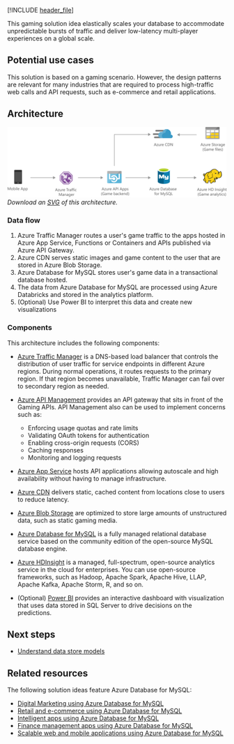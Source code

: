 [!INCLUDE [header_file](../../../includes/sol-idea-header.md)]

This gaming solution idea elastically scales your database to accommodate unpredictable bursts of traffic and deliver low-latency multi-player experiences on a global scale.

## Potential use cases

This solution is based on a gaming scenario. However, the design patterns are relevant for many industries that are required to process high-traffic web calls and API requests, such as e-commerce and retail applications.

## Architecture

![Architecture Diagram](../media/gaming-using-azure-database-for-mysql.png)
*Download an [SVG](../media/gaming-using-azure-database-for-mysql.svg) of this architecture.*

### Data flow
1. Azure Traffic Manager routes a user's game traffic to the apps hosted in Azure App Service, Functions or Containers and APIs published via Azure API Gateway.
2. Azure CDN serves static images and game content to the user that are stored in Azure Blob Storage.
3. Azure Database for MySQL stores user's game  data in a transactional database hosted.
4. The data from Azure Database for MySQL are processed using Azure Databricks and stored in the analytics platform.
5. (Optional) Use Power BI to interpret this data and create new visualizations

### Components

This architecture includes the following components:

- [Azure Traffic Manager](/azure/traffic-manager/) is a DNS-based load balancer that controls the distribution of user traffic for service endpoints in different Azure regions. During normal operations, it routes requests to the primary region. If that region becomes unavailable, Traffic Manager can fail over to secondary region as needed.

- [Azure API Management](https://azure.microsoft.com/services/api-management/) provides an API gateway that sits in front of the Gaming APIs. API Management also can be used to implement concerns such as:
    - Enforcing usage quotas and rate limits
    - Validating OAuth tokens for authentication
    - Enabling cross-origin requests (CORS)
    - Caching responses
    - Monitoring and logging requests

- [Azure App Service](/azure/app-service-web/app-service-web-overview) hosts API applications allowing autoscale and high availability without having to manage infrastructure.

- [Azure CDN](https://azure.microsoft.com/services/cdn/) delivers static, cached content from locations close to users to reduce latency.

- [Azure Blob Storage](https://azure.microsoft.com/services/storage/) are optimized to store large amounts of unstructured data, such as static gaming media.

- [Azure Database for MySQL](/azure/mysql/overview) is a fully managed relational database service based on the community edition of the open-source MySQL database engine.

- [Azure HDInsight](/azure/hdinsight/hdinsight-overview) is a managed, full-spectrum, open-source analytics service in the cloud for enterprises. You can use open-source frameworks, such as Hadoop, Apache Spark, Apache Hive, LLAP, Apache Kafka, Apache Storm, R, and so on.

- (Optional) [Power BI](https://powerbi.microsoft.com/) provides an interactive dashboard with visualization that uses data stored in SQL Server to drive decisions on the predictions.

## Next steps

- [Understand data store models](../../guide/technology-choices/data-store-overview.md)

## Related resources

The following solution ideas feature Azure Database for MySQL:

* [Digital Marketing using Azure Database for MySQL](./digital-marketing-using-azure-database-for-mysql.yml)
* [Retail and e-commerce using Azure Database for MySQL](./retail-and-ecommerce-using-azure-database-for-mysql.yml)
* [Intelligent apps using Azure Database for MySQL](./intelligent-apps-using-azure-database-for-mysql.yml)
* [Finance management apps using Azure Database for MySQL](./finance-management-apps-using-azure-database-for-mysql.yml)
* [Scalable web and mobile applications using Azure Database for MySQL](./scalable-web-and-mobile-applications-using-azure-database-for-mysql.yml)
